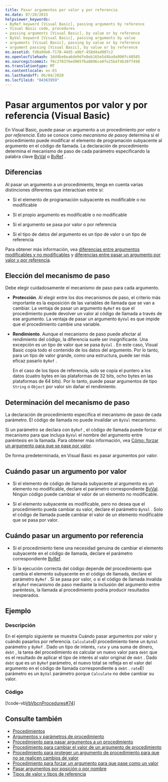 ```yaml
---
title: Pasar argumentos por valor y por referencia
ms.date: 07/20/2015
helpviewer_keywords:
- ByRef keyword [Visual Basic], passing arguments by reference
- Visual Basic code, procedures
- passing arguments [Visual Basic], by value or by reference
- ByVal keyword [Visual Basic], passing arguments by value
- arguments [Visual Basic], passing by value or by reference
- argument passing [Visual Basic], by value or by reference
ms.assetid: fd8a9de6-7178-44d5-a9bf-458d4ad907c2
ms.openlocfilehash: 3dd4be6ea6de9dfe8eb165e5d4ba9a990fc40585
ms.sourcegitcommit: f8c270376ed905f6a8896ce0fe25b4f4b38ff498
ms.translationtype: MT
ms.contentlocale: es-ES
ms.lasthandoff: 06/04/2020
ms.locfileid: "84363959"
---
```

# <a name="passing-arguments-by-value-and-by-reference-visual-basic"></a>Pasar argumentos por valor y por referencia (Visual Basic)
En Visual Basic, puede pasar un argumento a un procedimiento *por valor* o *por referencia*. Esto se conoce como *mecanismo de paso*y determina si el procedimiento puede modificar el elemento de programación subyacente al argumento en el código de llamada. La declaración de procedimiento determina el mecanismo de paso de cada parámetro especificando la palabra clave [ByVal](../../../language-reference/modifiers/byval.md) o [ByRef](../../../language-reference/modifiers/byref.md) .  
  
## <a name="distinctions"></a>Diferencias  
 Al pasar un argumento a un procedimiento, tenga en cuenta varias distinciones diferentes que interactúan entre sí:  
  
- Si el elemento de programación subyacente es modificable o no modificable  
  
- Si el propio argumento es modificable o no modificable  
  
- Si el argumento se pasa por valor o por referencia  
  
- Si el tipo de datos del argumento es un tipo de valor o un tipo de referencia  
  
 Para obtener más información, vea [diferencias entre argumentos modificables y no modificables](./differences-between-modifiable-and-nonmodifiable-arguments.md) y [diferencias entre pasar un argumento por valor y por referencia](./differences-between-passing-an-argument-by-value-and-by-reference.md).  
  
## <a name="choice-of-passing-mechanism"></a>Elección del mecanismo de paso  
 Debe elegir cuidadosamente el mecanismo de paso para cada argumento.  
  
- **Protección**. Al elegir entre los dos mecanismos de paso, el criterio más importante es la exposición de las variables de llamada que se van a cambiar. La ventaja de pasar un argumento `ByRef` es que el procedimiento puede devolver un valor al código de llamada a través de ese argumento. La ventaja de pasar un argumento `ByVal` es que impide que el procedimiento cambie una variable.  
  
- **Rendimiento**. Aunque el mecanismo de paso puede afectar al rendimiento del código, la diferencia suele ser insignificante. Una excepción es un tipo de valor que se pasa `ByVal` . En este caso, Visual Basic copia todo el contenido de los datos del argumento. Por lo tanto, para un tipo de valor grande, como una estructura, puede ser más eficaz pasarlo `ByRef` .  
  
     En el caso de los tipos de referencia, solo se copia el puntero a los datos (cuatro bytes en las plataformas de 32 bits, ocho bytes en las plataformas de 64 bits). Por lo tanto, puede pasar argumentos de tipo `String` o `Object` por valor sin dañar el rendimiento.  
  
## <a name="determination-of-the-passing-mechanism"></a>Determinación del mecanismo de paso  
 La declaración de procedimiento especifica el mecanismo de paso de cada parámetro. El código de llamada no puede invalidar un `ByVal` mecanismo.  
  
 Si un parámetro se declara con `ByRef` , el código de llamada puede forzar el mecanismo para que incluya `ByVal` el nombre del argumento entre paréntesis en la llamada. Para obtener más información, vea [Cómo: forzar un argumento para que se pase por valor](./how-to-force-an-argument-to-be-passed-by-value.md).  
  
 De forma predeterminada, en Visual Basic es pasar argumentos por valor.  
  
## <a name="when-to-pass-an-argument-by-value"></a>Cuándo pasar un argumento por valor  
  
- Si el elemento de código de llamada subyacente al argumento es un elemento no modificable, declare el parámetro correspondiente [ByVal](../../../language-reference/modifiers/byval.md). Ningún código puede cambiar el valor de un elemento no modificable.  
  
- Si el elemento subyacente es modificable, pero no desea que el procedimiento pueda cambiar su valor, declare el parámetro `ByVal` . Solo el código de llamada puede cambiar el valor de un elemento modificable que se pasa por valor.  
  
## <a name="when-to-pass-an-argument-by-reference"></a>Cuándo pasar un argumento por referencia  
  
- Si el procedimiento tiene una necesidad genuina de cambiar el elemento subyacente en el código de llamada, declare el parámetro correspondiente [ByRef](../../../language-reference/modifiers/byref.md).  
  
- Si la ejecución correcta del código depende del procedimiento que cambia el elemento subyacente en el código de llamada, declare el parámetro `ByRef` . Si se pasa por valor, o si el código de llamada invalida el `ByRef` mecanismo de paso mediante la inclusión del argumento entre paréntesis, la llamada al procedimiento podría producir resultados inesperados.  
  
## <a name="example"></a>Ejemplo  
  
### <a name="description"></a>Descripción  
 En el ejemplo siguiente se muestra Cuándo pasar argumentos por valor y cuándo pasarlos por referencia. `Calculate`El procedimiento tiene un `ByVal` parámetro y `ByRef` . Dado un tipo de interés, `rate` y una suma de dinero, `debt` , la tarea del procedimiento es calcular un nuevo valor para `debt` que es el resultado de aplicar el tipo de interés al valor original de `debt` . Dado `debt` que es un `ByRef` parámetro, el nuevo total se refleja en el valor del argumento en el código de llamada correspondiente a `debt` . `rate`El parámetro es un `ByVal` parámetro porque `Calculate` no debe cambiar su valor.  
  
### <a name="code"></a>Código  
 [!code-vb[VbVbcnProcedures#74](~/samples/snippets/visualbasic/VS_Snippets_VBCSharp/VbVbcnProcedures/VB/Class2.vb#74)]  
  
## <a name="see-also"></a>Consulte también

- [Procedimientos](./index.md)
- [Argumentos y parámetros de procedimiento](./procedure-parameters-and-arguments.md)
- [Procedimiento para pasar argumentos a un procedimiento](./how-to-pass-arguments-to-a-procedure.md)
- [Procedimiento para cambiar el valor de un argumento de procedimiento](./how-to-change-the-value-of-a-procedure-argument.md)
- [Procedimiento para proteger un argumento de procedimiento para que no se realicen cambios de valor](./how-to-protect-a-procedure-argument-against-value-changes.md)
- [Procedimiento para forzar un argumento para que pase como un valor](./how-to-force-an-argument-to-be-passed-by-value.md)
- [Pasar argumentos por posición o por nombre](./passing-arguments-by-position-and-by-name.md)
- [Tipos de valor y tipos de referencia](../data-types/value-types-and-reference-types.md)
